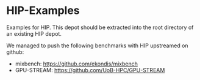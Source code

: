 # HIP-Examples
Examples for HIP.
This depot should be extracted into the root directory of an existing HIP depot.

We managed to push the following benchmarks with HIP upstreamed on github:

* mixbench: https://github.com/ekondis/mixbench
* GPU-STREAM: https://github.com/UoB-HPC/GPU-STREAM


